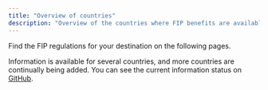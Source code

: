 ```yaml
---
title: "Overview of countries"
description: "Overview of the countries where FIP benefits are available."
---
```


Find the FIP regulations for your destination on the following pages.

Information is available for several countries, and more countries are continually being added. You can see the current information status on [GitHub](https://github.com/orgs/fipguide/projects/3).
